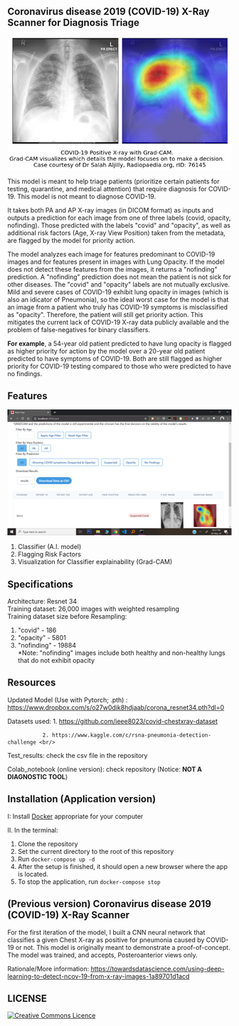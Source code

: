 ## Coronavirus disease 2019 (COVID-19) X-Ray Scanner for Diagnosis Triage
<img src="images/sample.png">

This model is meant to help triage patients (prioritize certain patients for testing, quarantine, and medical attention)
that require diagnosis for COVID-19. This model is not meant to diagnose COVID-19.

It takes both PA and AP X-ray images (in DICOM format) as inputs and outputs a prediction for each image from one
of three labels (covid, opacity, nofinding). Those predicted with the labels "covid" and "opacity", as well as additional risk factors (Age, X-ray View Position) taken from the metadata, are flagged by the model for priority action.

The model analyzes each image for features predominant to COVID-19 images and for features present in images with Lung Opacity. If the model does not detect these features from the images, it returns a "nofinding" prediction. A "nofinding" prediction does not mean the patient is not sick for other diseases. The "covid" and "opacity" labels are not mutually exclusive. Mild and severe cases of COVID-19 exhibit lung opacity in images (which is also an idicator of Pneumonia), so the ideal worst case for the model is that an image from a patient who truly has COVID-19 symptoms is misclassified as "opacity". Therefore, the patient will still get priority action. This mitigates the current lack of COVID-19 X-ray data publicly available and the problem of false-negatives for binary classifiers.

**For example**, a 54-year old patient predicted to have lung opacity is flagged as higher priority for action by the model over a 20-year old patient predicted to have symptoms of COVID-19. Both are still flagged as higher priority for COVID-19 testing compared to those who were predicted to have no findings.

## Features

<img src="images/app%20screenshot.png">

1. Classifier (A.I. model) <br/>
2. Flagging Risk Factors <br/>
3. Visualization for Classifier explainability (Grad-CAM) <br/>

## Specifications
Architecture: Resnet 34 <br/>
Training dataset: 26,000 images with weighted resampling <br/>
Training dataset size before Resampling: <br/>
1. "covid" - 186 <br/>
2. "opacity" - 5801 <br/>
3. "nofinding" - 19884 <br/>
*Note: "nofinding" images include both healthy and non-healthy lungs that do not exhibit opacity

## Resources
Updated Model (Use with Pytorch; .pth) : https://www.dropbox.com/s/o27w0dik8hdjaab/corona_resnet34.pth?dl=0 <br/>

Datasets used: 1. https://github.com/ieee8023/covid-chestxray-dataset <br/>

               2. https://www.kaggle.com/c/rsna-pneumonia-detection-challenge <br/>

Test_results: check the csv file in the repository <br/>

Colab_notebook (online version): check repository (Notice: <strong>NOT A DIAGNOSTIC TOOL</strong>) <br/>

## Installation (Application version)

I: Install [Docker](https://docs.docker.com/get-docker/) appropriate for your computer

II. In the terminal:

1. Clone the repository
2. Set the current directory to the root of this repository
3. Run ``` docker-compose up -d ``` 
4. After the setup is finished, it should open a new browser where the app is located.
5. To stop the application, run ``` docker-compose stop ```

## (Previous version) Coronavirus disease 2019 (COVID-19) X-Ray Scanner 
For the first iteration of the model, I built a CNN neural network that classifies a given Chest X-ray as positive for pneumonia caused by COVID-19 or not. This model is originally meant to demonstrate a proof-of-concept. The model was trained, and accepts, Posteroanterior views only. 

Rationale/More information: https://towardsdatascience.com/using-deep-learning-to-detect-ncov-19-from-x-ray-images-1a89701d1acd<br/>

## LICENSE
<a rel="license" href="https://opensource.org/licenses/MIT"><img alt="Creative Commons Licence" style="border-width:0" src="https://upload.wikimedia.org/wikipedia/commons/thumb/0/0c/MIT_logo.svg/220px-MIT_logo.svg.png" /></a>
